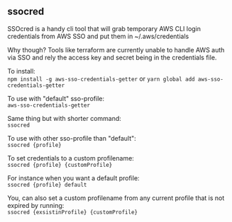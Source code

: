 ## ssocred

SSOcred is a handy cli tool that will grab temporary AWS CLI login credentials from AWS SSO and put them in ~/.aws/credentials

Why though? Tools like terraform are currently unable to handle AWS auth via SSO and rely the access key and secret being in the credentials file.

To install: \
`npm install -g aws-sso-credentials-getter` or `yarn global add aws-sso-credentials-getter`

To use with "default" sso-profile: \
`aws-sso-credentials-getter`

Same thing but with shorter command: \
`ssocred`

To use with other sso-profile than "default": \
`ssocred {profile}`

To set credentials to a custom profilename: \
`ssocred {profile} {customProfile}`

For instance when you want a default profile: \
`ssocred {profile} default`

You, can also set a custom profilename from any current profile that is not expired by running: \
`ssocred {exsistinProfile} {customProfile}`
